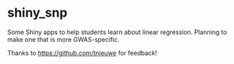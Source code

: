 # shiny_snp

Some Shiny apps to help students learn about linear regression. Planning to make one that is more GWAS-specific.

Thanks to https://github.com/tnieuwe for feedback!
